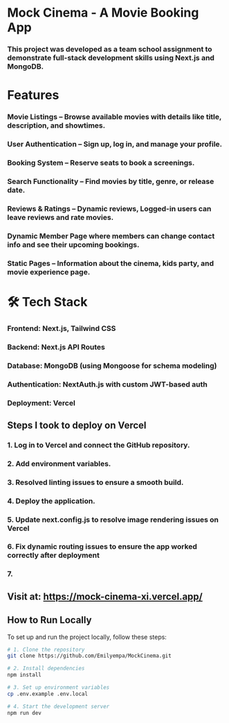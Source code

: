 # Mock Cinema - A Movie Booking App

### This project was developed as a team school assignment to demonstrate full-stack development skills using Next.js and MongoDB.


#  Features

### Movie Listings – Browse available movies with details like title, description, and showtimes.

### User Authentication – Sign up, log in, and manage your profile.

### Booking System – Reserve seats to book a screenings.

### Search Functionality – Find movies by title, genre, or release date.

### Reviews & Ratings – Dynamic reviews, Logged-in users can leave reviews and rate movies.

### Dynamic Member Page where members can change contact info and see their upcoming bookings.

### Static Pages – Information about the cinema, kids party, and movie experience page.


# 🛠 Tech Stack

### Frontend: Next.js, Tailwind CSS

### Backend: Next.js API Routes

### Database: MongoDB (using Mongoose for schema modeling)

### Authentication: NextAuth.js with custom JWT-based auth

### Deployment: Vercel

## Steps I took to deploy on Vercel

### 1. Log in to Vercel and connect the GitHub repository.
### 2. Add environment variables.
### 3. Resolved linting issues to ensure a smooth build.
### 4. Deploy the application.
### 5. Update next.config.js to resolve image rendering issues on Vercel
### 6. Fix dynamic routing issues to ensure the app worked correctly after deployment
### 7. 

## Visit at: https://mock-cinema-xi.vercel.app/

## How to Run Locally
To set up and run the project locally, follow these steps:

```sh
# 1️. Clone the repository
git clone https://github.com/Emilyempa/MockCinema.git

# 2️. Install dependencies
npm install

# 3️. Set up environment variables
cp .env.example .env.local

# 4️. Start the development server
npm run dev


